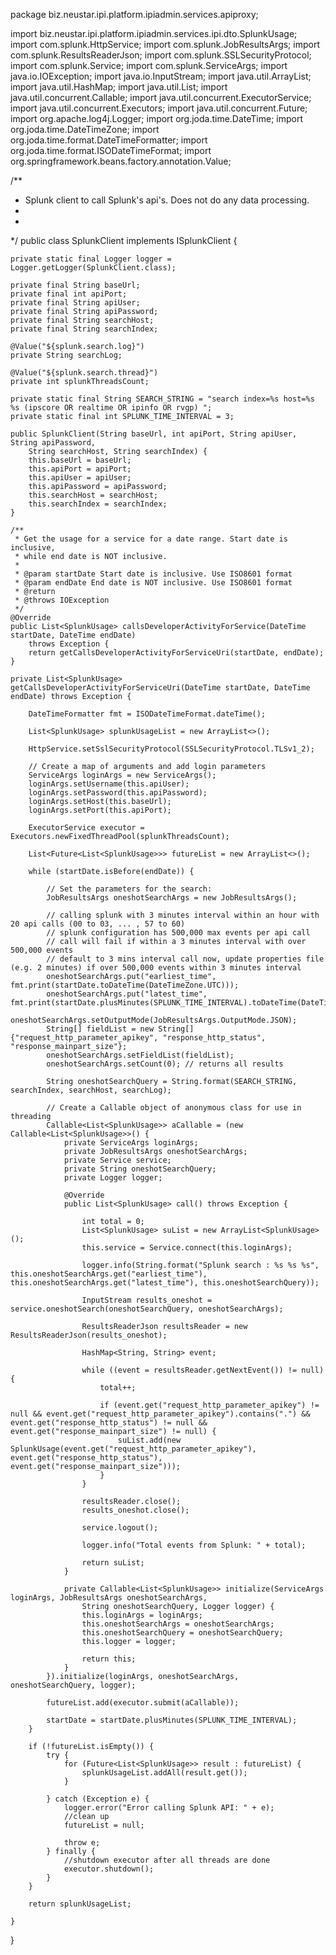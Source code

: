 package biz.neustar.ipi.platform.ipiadmin.services.apiproxy;

import biz.neustar.ipi.platform.ipiadmin.services.ipi.dto.SplunkUsage;
import com.splunk.HttpService;
import com.splunk.JobResultsArgs;
import com.splunk.ResultsReaderJson;
import com.splunk.SSLSecurityProtocol;
import com.splunk.Service;
import com.splunk.ServiceArgs;
import java.io.IOException;
import java.io.InputStream;
import java.util.ArrayList;
import java.util.HashMap;
import java.util.List;
import java.util.concurrent.Callable;
import java.util.concurrent.ExecutorService;
import java.util.concurrent.Executors;
import java.util.concurrent.Future;
import org.apache.log4j.Logger;
import org.joda.time.DateTime;
import org.joda.time.DateTimeZone;
import org.joda.time.format.DateTimeFormatter;
import org.joda.time.format.ISODateTimeFormat;
import org.springframework.beans.factory.annotation.Value;

/**
 * Splunk client to call Splunk's api's. Does not do any data processing.
 *
 *
 */
public class SplunkClient implements ISplunkClient {

    private static final Logger logger = Logger.getLogger(SplunkClient.class);

    private final String baseUrl;
    private final int apiPort;
    private final String apiUser;
    private final String apiPassword;
    private final String searchHost;
    private final String searchIndex;

    @Value("${splunk.search.log}")
    private String searchLog;

    @Value("${splunk.search.thread}")
    private int splunkThreadsCount;

    private static final String SEARCH_STRING = "search index=%s host=%s %s (ipscore OR realtime OR ipinfo OR rvgp) ";
    private static final int SPLUNK_TIME_INTERVAL = 3;

    public SplunkClient(String baseUrl, int apiPort, String apiUser, String apiPassword,
        String searchHost, String searchIndex) {
        this.baseUrl = baseUrl;
        this.apiPort = apiPort;
        this.apiUser = apiUser;
        this.apiPassword = apiPassword;
        this.searchHost = searchHost;
        this.searchIndex = searchIndex;
    }

    /**
     * Get the usage for a service for a date range. Start date is inclusive,
     * while end date is NOT inclusive.
     *
     * @param startDate Start date is inclusive. Use ISO8601 format
     * @param endDate End date is NOT inclusive. Use ISO8601 format
     * @return
     * @throws IOException
     */
    @Override
    public List<SplunkUsage> callsDeveloperActivityForService(DateTime startDate, DateTime endDate)
        throws Exception {
        return getCallsDeveloperActivityForServiceUri(startDate, endDate);
    }

    private List<SplunkUsage> getCallsDeveloperActivityForServiceUri(DateTime startDate, DateTime endDate) throws Exception {

        DateTimeFormatter fmt = ISODateTimeFormat.dateTime();

        List<SplunkUsage> splunkUsageList = new ArrayList<>();

        HttpService.setSslSecurityProtocol(SSLSecurityProtocol.TLSv1_2);

        // Create a map of arguments and add login parameters
        ServiceArgs loginArgs = new ServiceArgs();
        loginArgs.setUsername(this.apiUser);
        loginArgs.setPassword(this.apiPassword);
        loginArgs.setHost(this.baseUrl);
        loginArgs.setPort(this.apiPort);

        ExecutorService executor = Executors.newFixedThreadPool(splunkThreadsCount);

        List<Future<List<SplunkUsage>>> futureList = new ArrayList<>();

        while (startDate.isBefore(endDate)) {

            // Set the parameters for the search:
            JobResultsArgs oneshotSearchArgs = new JobResultsArgs();

            // calling splunk with 3 minutes interval within an hour with 20 api calls (00 to 03, ... , 57 to 60)
            // splunk configuration has 500,000 max events per api call
            // call will fail if within a 3 minutes interval with over 500,000 events
            // default to 3 mins interval call now, update properties file (e.g. 2 minutes) if over 500,000 events within 3 minutes interval
            oneshotSearchArgs.put("earliest_time", fmt.print(startDate.toDateTime(DateTimeZone.UTC)));
            oneshotSearchArgs.put("latest_time", fmt.print(startDate.plusMinutes(SPLUNK_TIME_INTERVAL).toDateTime(DateTimeZone.UTC)));
            oneshotSearchArgs.setOutputMode(JobResultsArgs.OutputMode.JSON);
            String[] fieldList = new String[]{"request_http_parameter_apikey", "response_http_status", "response_mainpart_size"};
            oneshotSearchArgs.setFieldList(fieldList);
            oneshotSearchArgs.setCount(0); // returns all results

            String oneshotSearchQuery = String.format(SEARCH_STRING, searchIndex, searchHost, searchLog);

            // Create a Callable object of anonymous class for use in threading
            Callable<List<SplunkUsage>> aCallable = (new Callable<List<SplunkUsage>>() {
                private ServiceArgs loginArgs;
                private JobResultsArgs oneshotSearchArgs;
                private Service service;
                private String oneshotSearchQuery;
                private Logger logger;

                @Override
                public List<SplunkUsage> call() throws Exception {

                    int total = 0;
                    List<SplunkUsage> suList = new ArrayList<SplunkUsage>();
                    this.service = Service.connect(this.loginArgs);

                    logger.info(String.format("Splunk search : %s %s %s", this.oneshotSearchArgs.get("earliest_time"), this.oneshotSearchArgs.get("latest_time"), this.oneshotSearchQuery));

                    InputStream results_oneshot = service.oneshotSearch(oneshotSearchQuery, oneshotSearchArgs);

                    ResultsReaderJson resultsReader = new ResultsReaderJson(results_oneshot);

                    HashMap<String, String> event;

                    while ((event = resultsReader.getNextEvent()) != null) {
                        total++;
                        
                        if (event.get("request_http_parameter_apikey") != null && event.get("request_http_parameter_apikey").contains(".") && event.get("response_http_status") != null && event.get("response_mainpart_size") != null) {
                            suList.add(new SplunkUsage(event.get("request_http_parameter_apikey"), event.get("response_http_status"), event.get("response_mainpart_size")));
                        }
                    }

                    resultsReader.close();
                    results_oneshot.close();

                    service.logout();

                    logger.info("Total events from Splunk: " + total);

                    return suList;
                }

                private Callable<List<SplunkUsage>> initialize(ServiceArgs loginArgs, JobResultsArgs oneshotSearchArgs,
                    String oneshotSearchQuery, Logger logger) {
                    this.loginArgs = loginArgs;
                    this.oneshotSearchArgs = oneshotSearchArgs;
                    this.oneshotSearchQuery = oneshotSearchQuery;
                    this.logger = logger;

                    return this;
                }
            }).initialize(loginArgs, oneshotSearchArgs, oneshotSearchQuery, logger);

            futureList.add(executor.submit(aCallable));

            startDate = startDate.plusMinutes(SPLUNK_TIME_INTERVAL);
        }

        if (!futureList.isEmpty()) {
            try {
                for (Future<List<SplunkUsage>> result : futureList) {
                    splunkUsageList.addAll(result.get());
                }

            } catch (Exception e) {
                logger.error("Error calling Splunk API: " + e);
                //clean up
                futureList = null;

                throw e;
            } finally {
                //shutdown executor after all threads are done
                executor.shutdown();
            }
        }

        return splunkUsageList;

    }

}
